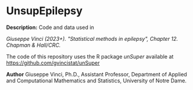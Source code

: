 # UnsupEpilepsy

**Description:** Code and data used in 

_Giuseppe Vinci (2023+). "Statistical methods in epilepsy", Chapter 12. Chapman & Hall/CRC._

The code of this repository uses the R package *unSuper* available at https://github.com/gvincistat/unSuper

**Author** Giuseppe Vinci, Ph.D., Assistant Professor, Department of Applied and Computational Mathematics and Statistics, University of Notre Dame.
